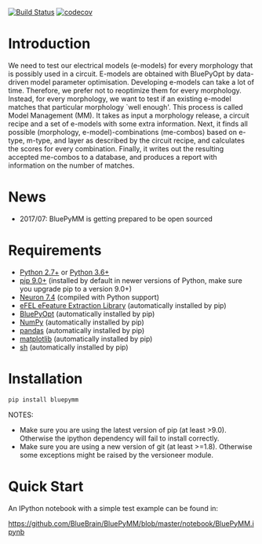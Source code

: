 [![Build Status](https://travis-ci.com/BlueBrain/BluePyMM.svg?token=qGLyK2mzb6sRBefZBJw1&branch=master)](https://travis-ci.com/BlueBrain/BluePyMM)
[![codecov](https://codecov.io/gh/BlueBrain/BluePyMM/branch/master/graph/badge.svg?token=G2d5ZWJbyY)](https://codecov.io/gh/BlueBrain/BluePyMM)

Introduction
============

We need to test our electrical models (e-models) for every morphology that is possibly used in a circuit.
E-models are obtained with BluePyOpt by data-driven model parameter optimisation.
Developing e-models can take a lot of time. Therefore, we prefer not to reoptimize them for every morphology.
Instead, for every morphology, we want to test if an existing e-model matches that particular morphology `well enough'.
This process is called Model Management (MM). It takes as input a morphology release, a circuit recipe and a set of e-models with some extra information.
Next, it finds all possible (morphology, e-model)-combinations (me-combos) based on e-type, m-type, and layer as described by the circuit recipe, and calculates the scores for every combination.
Finally, it writes out the resulting accepted me-combos to a database, and produces a report with information on the number of matches.

News
====

* 2017/07: BluePyMM is getting prepared to be open sourced

Requirements
============

* [Python 2.7+](https://www.python.org/download/releases/2.7/) or [Python 3.6+](https://www.python.org/downloads/release/python-360/)
* [pip 9.0+](https://pip.pypa.io) (installed by default in newer versions of Python, make sure you upgrade pip to a version 9.0+)
* [Neuron 7.4](http://neuron.yale.edu/) (compiled with Python support)
* [eFEL eFeature Extraction Library](https://github.com/BlueBrain/eFEL) (automatically installed by pip)
* [BluePyOpt](https://github.com/BlueBrain/BluePyOpt) (automatically installed by pip)
* [NumPy](http://www.numpy.org) (automatically installed by pip)
* [pandas](http://pandas.pydata.org/) (automatically installed by pip)
* [matplotlib](https://matplotlib.org/) (automatically installed by pip)
* [sh](https://pypi.python.org/pypi/sh) (automatically installed by pip)

Installation
============

```bash
pip install bluepymm
```
NOTES: 
* Make sure you are using the latest version of pip (at least >9.0). Otherwise the ipython dependency will fail to install correctly.
* Make sure you are using a new version of git (at least >=1.8). Otherwise some exceptions might be raised by the versioneer module.

Quick Start
===========

An IPython notebook with a simple test example can be found in:

https://github.com/BlueBrain/BluePyMM/blob/master/notebook/BluePyMM.ipynb
